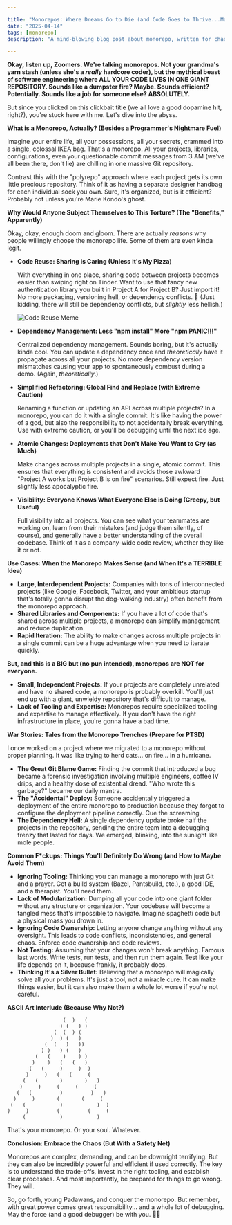 ```yaml
---

title: "Monorepos: Where Dreams Go to Die (and Code Goes to Thrive...Maybe? 💀)"
date: "2025-04-14"
tags: [monorepo]
description: "A mind-blowing blog post about monorepo, written for chaotic Gen Z engineers. Prepare for existential dread, code vomit, and maybe, just maybe, a better understanding of monorepos."

---
```


**Okay, listen up, Zoomers. We're talking monorepos. Not your grandma's yarn stash (unless she's a *really* hardcore coder), but the mythical beast of software engineering where ALL YOUR CODE LIVES IN ONE GIANT REPOSITORY. Sounds like a dumpster fire? Maybe. Sounds efficient? Potentially. Sounds like a job for someone else? ABSOLUTELY.**

But since you clicked on this clickbait title (we all love a good dopamine hit, right?), you're stuck here with me. Let's dive into the abyss.

**What is a Monorepo, Actually? (Besides a Programmer's Nightmare Fuel)**

Imagine your entire life, all your possessions, all your secrets, crammed into a single, colossal IKEA bag. That's a monorepo. All your projects, libraries, configurations, even your questionable commit messages from 3 AM (we've all been there, don't lie) are chilling in one massive Git repository.

Contrast this with the "polyrepo" approach where each project gets its own little precious repository. Think of it as having a separate designer handbag for each individual sock you own. Sure, it's organized, but is it efficient? Probably not unless you're Marie Kondo's ghost.

**Why Would Anyone Subject Themselves to This Torture? (The "Benefits," Apparently)**

Okay, okay, enough doom and gloom. There are actually *reasons* why people willingly choose the monorepo life. Some of them are even kinda legit.

*   **Code Reuse: Sharing is Caring (Unless it's My Pizza)**

    With everything in one place, sharing code between projects becomes easier than swiping right on Tinder. Want to use that fancy new authentication library you built in Project A for Project B? Just import it! No more packaging, versioning hell, or dependency conflicts. 🎉 (Just kidding, there will still be dependency conflicts, but *slightly* less hellish.)

    ![Code Reuse Meme](https://i.imgflip.com/2v728v.jpg)

*   **Dependency Management: Less "npm install" More "npm PANIC!!!"**

    Centralized dependency management. Sounds boring, but it's actually kinda cool. You can update a dependency once and *theoretically* have it propagate across all your projects. No more dependency version mismatches causing your app to spontaneously combust during a demo. (Again, *theoretically*.)

*   **Simplified Refactoring: Global Find and Replace (with Extreme Caution)**

    Renaming a function or updating an API across multiple projects? In a monorepo, you can do it with a single commit. It's like having the power of a god, but also the responsibility to not accidentally break everything. Use with extreme caution, or you'll be debugging until the next ice age.

*   **Atomic Changes: Deployments that Don't Make You Want to Cry (as Much)**

    Make changes across multiple projects in a single, atomic commit. This ensures that everything is consistent and avoids those awkward "Project A works but Project B is on fire" scenarios. Still expect fire. Just slightly less apocalyptic fire.

*   **Visibility: Everyone Knows What Everyone Else is Doing (Creepy, but Useful)**

    Full visibility into all projects. You can see what your teammates are working on, learn from their mistakes (and judge them silently, of course), and generally have a better understanding of the overall codebase. Think of it as a company-wide code review, whether they like it or not.

**Use Cases: When the Monorepo Makes Sense (and When It's a TERRIBLE Idea)**

*   **Large, Interdependent Projects:** Companies with tons of interconnected projects (like Google, Facebook, Twitter, and your ambitious startup that's totally gonna disrupt the dog-walking industry) often benefit from the monorepo approach.
*   **Shared Libraries and Components:** If you have a lot of code that's shared across multiple projects, a monorepo can simplify management and reduce duplication.
*   **Rapid Iteration:** The ability to make changes across multiple projects in a single commit can be a huge advantage when you need to iterate quickly.

**But, and this is a BIG but (no pun intended), monorepos are NOT for everyone.**

*   **Small, Independent Projects:** If your projects are completely unrelated and have no shared code, a monorepo is probably overkill. You'll just end up with a giant, unwieldy repository that's difficult to manage.
*   **Lack of Tooling and Expertise:** Monorepos require specialized tooling and expertise to manage effectively. If you don't have the right infrastructure in place, you're gonna have a bad time.

**War Stories: Tales from the Monorepo Trenches (Prepare for PTSD)**

I once worked on a project where we migrated to a monorepo without proper planning. It was like trying to herd cats... on fire... in a hurricane.

*   **The Great Git Blame Game:** Finding the commit that introduced a bug became a forensic investigation involving multiple engineers, coffee IV drips, and a healthy dose of existential dread. "Who wrote this garbage?" became our daily mantra.
*   **The "Accidental" Deploy:** Someone accidentally triggered a deployment of the entire monorepo to production because they forgot to configure the deployment pipeline correctly. Cue the screaming.
*   **The Dependency Hell:** A single dependency update broke half the projects in the repository, sending the entire team into a debugging frenzy that lasted for days. We emerged, blinking, into the sunlight like mole people.

**Common F*ckups: Things You'll Definitely Do Wrong (and How to Maybe Avoid Them)**

*   **Ignoring Tooling:** Thinking you can manage a monorepo with just Git and a prayer. Get a build system (Bazel, Pantsbuild, etc.), a good IDE, and a therapist. You'll need them.
*   **Lack of Modularization:** Dumping all your code into one giant folder without any structure or organization. Your codebase will become a tangled mess that's impossible to navigate. Imagine spaghetti code but a physical mass you drown in.
*   **Ignoring Code Ownership:** Letting anyone change anything without any oversight. This leads to code conflicts, inconsistencies, and general chaos. Enforce code ownership and code reviews.
*   **Not Testing:** Assuming that your changes won't break anything. Famous last words. Write tests, run tests, and then run them again. Test like your life depends on it, because frankly, it probably does.
*   **Thinking It's a Silver Bullet:** Believing that a monorepo will magically solve all your problems. It's just a tool, not a miracle cure. It can make things easier, but it can also make them a whole lot worse if you're not careful.

**ASCII Art Interlude (Because Why Not?)**

```
                  (  )   (
                 ) (   ) )
               (  (  ) (
              )  ) (   )
            (  (   )   ))
           ) )   ) (   )
         (   (    )    ) )
        )    )   (   (   )
       (   (     )     )  )
      )     )   (   (     (
     (   (       )       )   )
    )     )     (     (     (
   (   (         )         )   )
  )     )       (       (     (
 (   (           )           )  )
)     )         (         (     (
     (           )           )
```

That's your monorepo. Or your soul. Whatever.

**Conclusion: Embrace the Chaos (But With a Safety Net)**

Monorepos are complex, demanding, and can be downright terrifying. But they can also be incredibly powerful and efficient if used correctly. The key is to understand the trade-offs, invest in the right tooling, and establish clear processes. And most importantly, be prepared for things to go wrong. They will.

So, go forth, young Padawans, and conquer the monorepo. But remember, with great power comes great responsibility... and a whole lot of debugging. May the force (and a good debugger) be with you. 🙏💀
